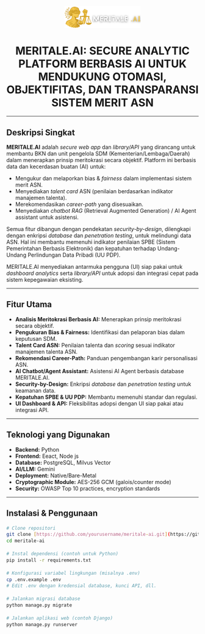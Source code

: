 <div align="center">
  <img src="./logo-light.png" alt="MERITALE.AI Logo" width="200"/>
  <h1>MERITALE.AI: SECURE ANALYTIC PLATFORM BERBASIS AI UNTUK MENDUKUNG OTOMASI, OBJEKTIFITAS, DAN TRANSPARANSI SISTEM MERIT ASN</h1>
</div>

---

## Deskripsi Singkat

**MERITALE.AI** adalah *secure web app* dan *library/API* yang dirancang untuk membantu BKN dan unit pengelola SDM (Kementerian/Lembaga/Daerah) dalam menerapkan prinsip meritokrasi secara objektif. Platform ini berbasis data dan kecerdasan buatan (AI) untuk:

* Mengukur dan melaporkan bias & *fairness* dalam implementasi sistem merit ASN.
* Menyediakan *talent card* ASN (penilaian berdasarkan indikator manajemen talenta).
* Merekomendasikan *career-path* yang disesuaikan.
* Menyediakan *chatbot RAG* (Retrieval Augmented Generation) / AI Agent assistant untuk asistensi.

Semua fitur dibangun dengan pendekatan *security-by-design*, dilengkapi dengan enkripsi *database* dan *penetration testing*, untuk melindungi data ASN. Hal ini membantu memenuhi indikator penilaian SPBE (Sistem Pemerintahan Berbasis Elektronik) dan kepatuhan terhadap Undang-Undang Perlindungan Data Pribadi (UU PDP).

MERITALE.AI menyediakan antarmuka pengguna (UI) siap pakai untuk *dashboard analytics* serta *library/API* untuk adopsi dan integrasi cepat pada sistem kepegawaian eksisting.

---

## Fitur Utama

* **Analisis Meritokrasi Berbasis AI:** Menerapkan prinsip meritokrasi secara objektif.
* **Pengukuran Bias & Fairness:** Identifikasi dan pelaporan bias dalam keputusan SDM.
* **Talent Card ASN:** Penilaian talenta dan *scoring* sesuai indikator manajemen talenta ASN.
* **Rekomendasi Career-Path:** Panduan pengembangan karir personalisasi ASN.
* **AI Chatbot/Agent Assistant:** Asistensi AI Agent berbasis database MERITALE.AI.
* **Security-by-Design:** Enkripsi *database* dan *penetration testing* untuk keamanan data.
* **Kepatuhan SPBE & UU PDP:** Membantu memenuhi standar dan regulasi.
* **UI Dashboard & API:** Fleksibilitas adopsi dengan UI siap pakai atau integrasi API.

---

## Teknologi yang Digunakan

* **Backend:** Python
* **Frontend:** Eeact, Node js
* **Database:** PostgreSQL, Milvus Vector
* **AI/LLM:** Gemini
* **Deployment:** Native/Bare-Metal
* **Cryptographic Module:**  AES-256 GCM (galois/counter mode)
* **Security:** OWASP Top 10 practices, encryption standards

---

## Instalasi & Penggunaan

```bash
# Clone repositori
git clone [https://github.com/yourusername/meritale-ai.git](https://github.com/yourusername/meritale-ai.git)
cd meritale-ai

# Instal dependensi (contoh untuk Python)
pip install -r requirements.txt

# Konfigurasi variabel lingkungan (misalnya .env)
cp .env.example .env
# Edit .env dengan kredensial database, kunci API, dll.

# Jalankan migrasi database
python manage.py migrate

# Jalankan aplikasi web (contoh Django)
python manage.py runserver
